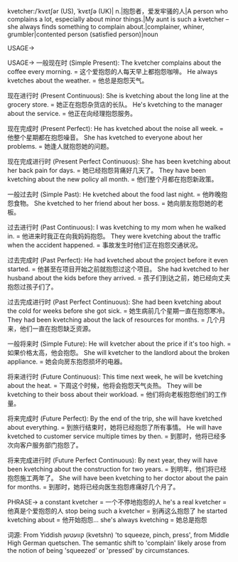 kvetcher:/ˈkvɛtʃər (US), ˈkvɛtʃə (UK)| n.|抱怨者，爱发牢骚的人|A person who complains a lot, especially about minor things.|My aunt is such a kvetcher – she always finds something to complain about.|complainer, whiner, grumbler|contented person (satisfied person)|noun

USAGE->

USAGE->
一般现在时 (Simple Present):
The kvetcher complains about the coffee every morning. = 这个爱抱怨的人每天早上都抱怨咖啡。
He always kvetches about the weather. = 他总是抱怨天气。

现在进行时 (Present Continuous):
She is kvetching about the long line at the grocery store. = 她正在抱怨杂货店的长队。
He's kvetching to the manager about the service. = 他正在向经理抱怨服务。

现在完成时 (Present Perfect):
He has kvetched about the noise all week. = 他整个星期都在抱怨噪音。
She has kvetched to everyone about her problems. = 她逢人就抱怨她的问题。

现在完成进行时 (Present Perfect Continuous):
She has been kvetching about her back pain for days. = 她已经抱怨背痛好几天了。
They have been kvetching about the new policy all month. = 他们整个月都在抱怨新政策。

一般过去时 (Simple Past):
He kvetched about the food last night. = 他昨晚抱怨食物。
She kvetched to her friend about her boss. = 她向朋友抱怨她的老板。

过去进行时 (Past Continuous):
I was kvetching to my mom when he walked in. = 他进来时我正在向我妈妈抱怨。
They were kvetching about the traffic when the accident happened. = 事故发生时他们正在抱怨交通状况。

过去完成时 (Past Perfect):
He had kvetched about the project before it even started. = 他甚至在项目开始之前就抱怨过这个项目。
She had kvetched to her husband about the kids before they arrived. = 孩子们到达之前，她已经向丈夫抱怨过孩子们了。

过去完成进行时 (Past Perfect Continuous):
She had been kvetching about the cold for weeks before she got sick. = 她生病前几个星期一直在抱怨寒冷。
They had been kvetching about the lack of resources for months. = 几个月来，他们一直在抱怨缺乏资源。

一般将来时 (Simple Future):
He will kvetcher about the price if it's too high. = 如果价格太高，他会抱怨。
She will kvetcher to the landlord about the broken appliance. = 她会向房东抱怨损坏的电器。

将来进行时 (Future Continuous):
This time next week, he will be kvetching about the heat. = 下周这个时候，他将会抱怨天气炎热。
They will be kvetching to their boss about their workload. = 他们将向老板抱怨他们的工作量。

将来完成时 (Future Perfect):
By the end of the trip, she will have kvetched about everything. = 到旅行结束时，她将已经抱怨了所有事情。
He will have kvetched to customer service multiple times by then. = 到那时，他将已经多次向客户服务部门抱怨了。

将来完成进行时 (Future Perfect Continuous):
By next year, they will have been kvetching about the construction for two years. = 到明年，他们将已经抱怨施工两年了。
She will have been kvetching to her doctor about the pain for months. = 到那时，她将已经向医生抱怨疼痛好几个月了。



PHRASE->
a constant kvetcher = 一个不停地抱怨的人
he's a real kvetcher = 他真是个爱抱怨的人
stop being such a kvetcher = 别再这么抱怨了
he started kvetching about = 他开始抱怨...
she's always kvetching = 她总是抱怨


词源: From Yiddish קװעטשן (kvetshn) 'to squeeze, pinch, press', from Middle High German quetschen.  The semantic shift to 'complain' likely arose from the notion of being 'squeezed' or 'pressed' by circumstances.

